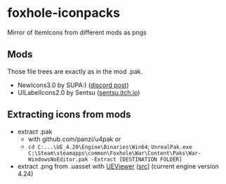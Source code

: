# foxhole-iconpacks

Mirror of ItemIcons from different mods as pngs

## Mods

Those file trees are exactly as in the mod .pak.

- NewIcons3.0 by SUPA:) ([discord post](https://discord.com/channels/867256068475977748/901902350946545664/920158517078396940))
- UILabelIcons2.0 by Sentsu ([sentsu.itch.io](https://sentsu.itch.io/foxhole-ui-label-icons))

## Extracting icons from mods

- extract .pak 
  - with github.com/panzi/u4pak or
  - `cd C:...\UE_4.20\Engine\Binaries\Win64`; `UnrealPak.exe C:\Steam\steamapps\common\Foxhole\War\Content\Paks\War-WindowsNoEditor.pak -Extract [DESTINATION FOLDER]`
- extract .png from .uasset with [UEViewer](https://www.gildor.org/en/projects/umodel) ([src](https://www.github.com/gildor2/UEViewer)] (current engine version 4.24)
